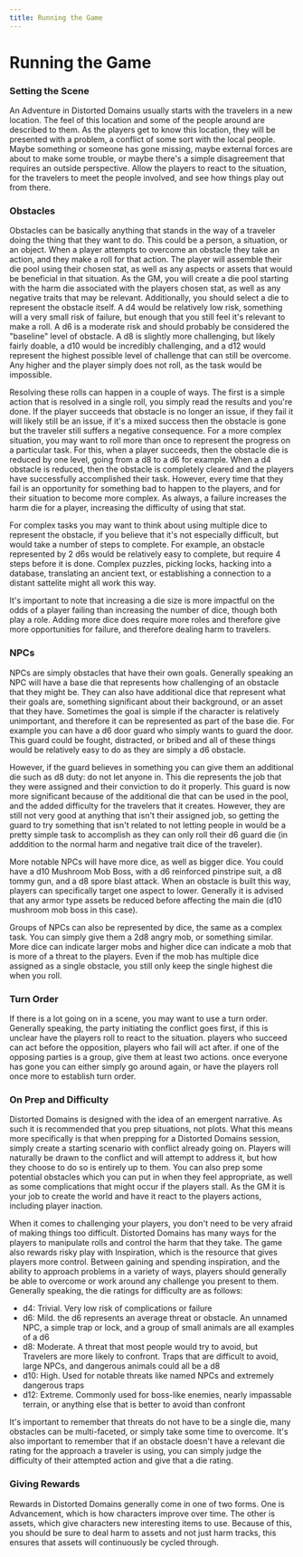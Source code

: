 ```yaml
---
title: Running the Game
---
```

# Running the Game

### Setting the Scene

An Adventure in Distorted Domains usually starts with the travelers in a new location. The feel of this location and some of the people around are described to them. As the players get to know this location, they will be presented with a problem, a conflict of some sort with the local people. Maybe something or someone has gone missing, maybe external forces are about to make some trouble, or maybe there's a simple disagreement that requires an outside perspective. Allow the players to react to the situation, for the travelers to meet the people involved, and see how things play out from there. 

### Obstacles

Obstacles can be basically anything that stands in the way of a traveler doing the thing that they want to do. This could be a person, a situation, or an object. When a player attempts to overcome an obstacle they take an action, and they make a roll for that action. The player will assemble their die pool using their chosen stat, as well as any aspects or assets that would be beneficial in that situation. As the GM, you will create a die pool starting with the harm die associated with the players chosen stat, as well as any negative traits that may be relevant. Additionally, you should select a die to represent the obstacle itself. A d4 would be relatively low risk, something will a very small risk of failure, but enough that you still feel it's relevant to make a roll. A d6 is a moderate risk and should probably be considered the "baseline" level of obstacle. A d8 is slightly more challenging, but likely fairly doable, a d10 would be incredibly challenging, and a d12 would represent the highest possible level of challenge that can still be overcome. Any higher and the player simply does not roll, as the task would be impossible.

Resolving these rolls can happen in a couple of ways. The first is a simple action that is resolved in a single roll, you simply read the results and you're done. If the player succeeds that obstacle is no longer an issue, if they fail it will likely still be an issue, if it's a mixed success then the obstacle is gone but the traveler still suffers a negative consequence. For a more complex situation, you may want to roll more than once to represent the progress on a particular task. For this, when a player succeeds, then the obstacle die is reduced by one level, going from a d8 to a d6 for example. When a d4 obstacle is reduced, then the obstacle is completely cleared and the players have successfully accomplished their task. However, every time that they fail is an opportunity for something bad to happen to the players, and for their situation to become more complex. As always, a failure increases the harm die for a player, increasing the difficulty of using that stat. 

For complex tasks you may want to think about using multiple dice to represent the obstacle, if you believe that it's not especially difficult, but would take a number of steps to complete. For example, an obstacle represented by 2 d6s would be relatively easy to complete, but require 4 steps before it is done. Complex puzzles, picking locks, hacking into a database, translating an ancient text, or establishing a connection to a distant sattelite might all work this way. 

It's important to note that increasing a die size is more impactful on the odds of a player failing than increasing the number of dice, though both play a role. Adding more dice does require more roles and therefore give more opportunities for failure, and therefore dealing harm to travelers.

### NPCs

NPCs are simply obstacles that have their own goals. Generally speaking an NPC will have a base die that represents how challenging of an obstacle that they might be. They can also have additional dice that represent what their goals are, something significant about their background, or an asset that they have. Sometimes the goal is simple if the character is relatively unimportant, and therefore it can be represented as part of the base die. For example you can have a d6 door guard who simply wants to guard the door. This guard could be fought, distracted, or bribed and all of these things would be relatively easy to do as they are simply a d6 obstacle. 

However, if the guard believes in something you can give them an additional die such as d8 duty: do not let anyone in. This die represents the job that they were assigned and their conviction to do it properly. This guard is now more significant because of the additional die that can be used in the pool, and the added difficulty for the travelers that it creates. However, they are still not very good at anything that isn't their assigned job, so getting the guard to try something that isn't related to not letting people in would be a pretty simple task to accomplish as they can only roll their d6 guard die (in adddition to the normal harm and negative trait dice of the traveler).

More notable NPCs will have more dice, as well as bigger dice. You could have a d10 Mushroom Mob Boss, with a d6 reinforced pinstripe suit, a d8 tommy gun, and a d8 spore blast attack. When an obstacle is built this way, players can specifically target one aspect to lower. Generally it is advised that any armor type assets be reduced before affecting the main die (d10 mushroom mob boss in this case).

Groups of NPCs can also be represented by dice, the same as a complex task. You can simply give them a 2d8 angry mob, or something similar. More dice can indicate larger mobs and higher dice can indicate a mob that is more of a threat to the players. Even if the mob has multiple dice assigned as a single obstacle, you still only keep the single highest die when you roll.

### Turn Order

If there is a lot going on in a scene, you may want to use a turn order. Generally speaking, the party initiating the conflict goes first, if this is unclear have the players roll to react to the situation. players who succeed can act before the opposition, players who fail will act after. if one of the opposing parties is a group, give them at least two actions. once everyone has gone you can either simply go around again, or have the players roll once more to establish turn order.

### On Prep and Difficulty

Distorted Domains is designed with the idea of an emergent narrative. As such it is recommended that you prep situations, not plots. What this means more specifically is that when prepping for a Distorted Domains session, simply create a starting scenario with conflict already going on. Players will naturally be drawn to the conflict and will attempt to address it, but how they choose to do so is entirely up to them. You can also prep some potential obstacles which you can put in when they feel appropriate, as well as some complications that might occur if the players stall. As the GM it is your job to create the world and have it react to the players actions, including player inaction.

When it comes to challenging your players, you don't need to be very afraid of making things too difficult. Distorted Domains has many ways for the players to manipulate rolls and control the harm that they take. The game also rewards risky play with Inspiration, which is the resource that gives players more control. Between gaining and spending inspiration, and the ability to approach problems in a variety of ways, players should generally be able to overcome or work around any challenge you present to them. Generally speaking, the die ratings for difficulty are as follows:

- d4: Trivial. Very low risk of complications or failure
- d6: Mild. the d6 represents an average threat or obstacle. An unnamed NPC, a simple trap or lock, and a group of small animals are all examples of a d6
- d8: Moderate. A threat that most people would try to avoid, but Travelers are more likely to confront. Traps that are difficult to avoid, large NPCs, and dangerous animals could all be a d8
- d10: High. Used for notable threats like named NPCs and extremely dangerous traps
- d12: Extreme. Commonly used for boss-like enemies, nearly impassable terrain, or anything else that is better to avoid than confront

It's important to remember that threats do not have to be a single die, many obstacles can be multi-faceted, or simply take some time to overcome. It's also important to remember that if an obstacle doesn't have a relevant die rating for the approach a traveler is using, you can simply judge the difficulty of their attempted action and give that a die rating.

### Giving Rewards

Rewards in Distorted Domains generally come in one of two forms. One is Advancement, which is how characters improve over time. The other is assets, which give characters new interesting items to use. Because of this, you should be sure to deal harm to assets and not just harm tracks, this ensures that assets will continuously be cycled through.